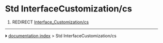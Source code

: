 # Std InterfaceCustomization/cs
1.  REDIRECT [Interface_Customization/cs](Interface_Customization/cs.md)



---
⏵ [documentation index](../README.md) > Std InterfaceCustomization/cs
